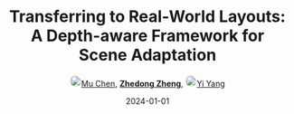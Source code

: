 ---
title: "Transferring to Real-World Layouts: A Depth-aware Framework for Scene Adaptation"
collection: publications
permalink: /publication/Transfer2024
date: 2024-01-01
doi: 
keywords: domain adaptation, 
venue: 'ACM Multimedia'
author: '<a href="https://zdzheng.xyz/authors/Mu-Chen" class="author"> <img src= "https://zdzheng.xyz/files/mu-chen.jpeg" alt="mu-chen" style="border-radius: 50%; height:20px; width:20px">Mu Chen</a>, <strong><a href="https://zdzheng.xyz/authors/Zhedong-Zheng" class="author">Zhedong Zheng</a></strong>, <a href="https://zdzheng.xyz/authors/Yi-Yang" class="author"> <img src= "https://zdzheng.xyz/files/yi-yang.jpeg" alt="yi-yang" style="border-radius: 50%; height:20px; width:20px">Yi Yang</a>'
sqlauthor: '{"@type": "Person","name": "Mu Chen"}, {"@type": "Person","name": "Zhedong Zheng"}, {"@type": "Person","name": "Yi Yang"}'
citation: ' Mu Chen,  Zhedong Zheng,  Yi Yang, &quot;Transferring to Real-World Layouts: A Depth-aware Framework for Scene Adaptation.&quot; ACM Multimedia, 2024.'
pub_year: '2024'
bib: >
    @inproceedings{chen2024transferring,<br>author = "Chen, Mu and Zheng, Zhedong and Yang, Yi",<br>title = "Transferring to Real-World Layouts: A Depth-aware Framework for Scene Adaptation",<br>booktitle = "ACM Multimedia",<br>year = "2024"
    }

---